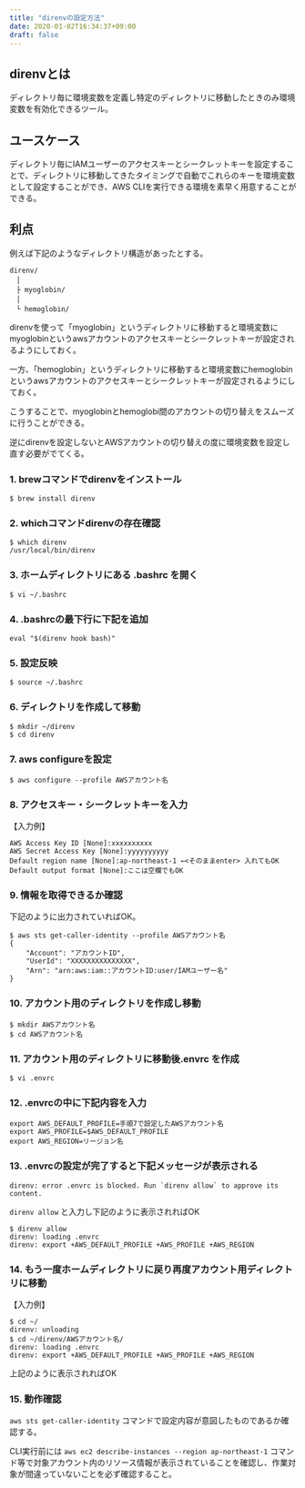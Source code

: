 ```yaml
---
title: "direnvの設定方法"
date: 2020-01-02T16:34:37+09:00
draft: false
---
```

## direnvとは
ディレクトリ毎に環境変数を定義し特定のディレクトリに移動したときのみ環境変数を有効化できるツール。

## ユースケース
ディレクトリ毎にIAMユーザーのアクセスキーとシークレットキーを設定することで、ディレクトリに移動してきたタイミングで自動でこれらのキーを環境変数として設定することができ、AWS CLIを実行できる環境を素早く用意することができる。

## 利点
例えば下記のようなディレクトリ構造があったとする。
```
direnv/
　│
　├ myoglobin/
　│
　└ hemoglobin/
```
direnvを使って「myoglobin」というディレクトリに移動すると環境変数にmyoglobinというawsアカウントのアクセスキーとシークレットキーが設定されるようにしておく。

一方、「hemoglobin」というディレクトリに移動すると環境変数にhemoglobinというawsアカウントのアクセスキーとシークレットキーが設定されるようにしておく。

こうすることで、myoglobinとhemoglobi間のアカウントの切り替えをスムーズに行うことができる。

逆にdirenvを設定しないとAWSアカウントの切り替えの度に環境変数を設定し直す必要がでてくる。

### 1. brewコマンドでdirenvをインストール
```
$ brew install direnv
```
### 2. whichコマンドdirenvの存在確認
```
$ which direnv
/usr/local/bin/direnv
```
### 3. ホームディレクトリにある .bashrc を開く
```
$ vi ~/.bashrc
```
### 4. .bashrcの最下行に下記を追加
```
eval "$(direnv hook bash)"
```
### 5. 設定反映
```
$ source ~/.bashrc
```
### 6. ディレクトリを作成して移動
```
$ mkdir ~/direnv
$ cd direnv
```
### 7. aws configureを設定
```
$ aws configure --profile AWSアカウント名
```
### 8. アクセスキー・シークレットキーを入力
【入力例】
```
AWS Access Key ID [None]:xxxxxxxxxx
AWS Secret Access Key [None]:yyyyyyyyyy
Default region name [None]:ap-northeast-1 ←<そのままenter> 入れてもOK
Default output format [None]:ここは空欄でもOK
```
### 9. 情報を取得できるか確認
下記のように出力されていればOK。
```
$ aws sts get-caller-identity --profile AWSアカウント名
{
    "Account": "アカウントID",
    "UserId": "XXXXXXXXXXXXXXX",
    "Arn": "arn:aws:iam::アカウントID:user/IAMユーザー名"
}
```
### 10. アカウント用のディレクトリを作成し移動
```
$ mkdir AWSアカウント名
$ cd AWSアカウント名
```
### 11. アカウント用のディレクトリに移動後.envrc を作成
```
$ vi .envrc
```
### 12. .envrcの中に下記内容を入力

```
export AWS_DEFAULT_PROFILE=手順7で設定したAWSアカウント名
export AWS_PROFILE=$AWS_DEFAULT_PROFILE
export AWS_REGION=リージョン名
```
### 13. .envrcの設定が完了すると下記メッセージが表示される

```
direnv: error .envrc is blocked. Run `direnv allow` to approve its content.
```
`direnv allow` と入力し下記のように表示されればOK
```
$ direnv allow
direnv: loading .envrc
direnv: export +AWS_DEFAULT_PROFILE +AWS_PROFILE +AWS_REGION
```
### 14. もう一度ホームディレクトリに戻り再度アカウント用ディレクトリに移動
【入力例】
```
$ cd ~/
direnv: unloading
$ cd ~/direnv/AWSアカウント名/
direnv: loading .envrc
direnv: export +AWS_DEFAULT_PROFILE +AWS_PROFILE +AWS_REGION
```
上記のように表示されればOK
### 15. 動作確認
`aws sts get-caller-identity` コマンドで設定内容が意図したものであるか確認する。

CLI実行前には `aws ec2 describe-instances --region ap-northeast-1` コマンド等で対象アカウント内のリソース情報が表示されていることを確認し、作業対象が間違っていないことを必ず確認すること。
